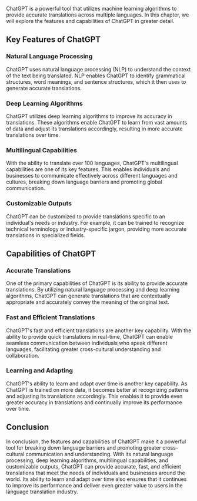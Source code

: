 
ChatGPT is a powerful tool that utilizes machine learning algorithms to provide accurate translations across multiple languages. In this chapter, we will explore the features and capabilities of ChatGPT in greater detail.

Key Features of ChatGPT
-----------------------

### Natural Language Processing

ChatGPT uses natural language processing (NLP) to understand the context of the text being translated. NLP enables ChatGPT to identify grammatical structures, word meanings, and sentence structures, which it then uses to generate accurate translations.

### Deep Learning Algorithms

ChatGPT utilizes deep learning algorithms to improve its accuracy in translations. These algorithms enable ChatGPT to learn from vast amounts of data and adjust its translations accordingly, resulting in more accurate translations over time.

### Multilingual Capabilities

With the ability to translate over 100 languages, ChatGPT's multilingual capabilities are one of its key features. This enables individuals and businesses to communicate effectively across different languages and cultures, breaking down language barriers and promoting global communication.

### Customizable Outputs

ChatGPT can be customized to provide translations specific to an individual's needs or industry. For example, it can be trained to recognize technical terminology or industry-specific jargon, providing more accurate translations in specialized fields.

Capabilities of ChatGPT
-----------------------

### Accurate Translations

One of the primary capabilities of ChatGPT is its ability to provide accurate translations. By utilizing natural language processing and deep learning algorithms, ChatGPT can generate translations that are contextually appropriate and accurately convey the meaning of the original text.

### Fast and Efficient Translations

ChatGPT's fast and efficient translations are another key capability. With the ability to provide quick translations in real-time, ChatGPT can enable seamless communication between individuals who speak different languages, facilitating greater cross-cultural understanding and collaboration.

### Learning and Adapting

ChatGPT's ability to learn and adapt over time is another key capability. As ChatGPT is trained on more data, it becomes better at recognizing patterns and adjusting its translations accordingly. This enables it to provide even greater accuracy in translations and continually improve its performance over time.

Conclusion
----------

In conclusion, the features and capabilities of ChatGPT make it a powerful tool for breaking down language barriers and promoting greater cross-cultural communication and understanding. With its natural language processing, deep learning algorithms, multilingual capabilities, and customizable outputs, ChatGPT can provide accurate, fast, and efficient translations that meet the needs of individuals and businesses around the world. Its ability to learn and adapt over time also ensures that it continues to improve its performance and deliver even greater value to users in the language translation industry.
